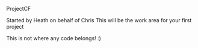 ProjectCF

Started by Heath on behalf of Chris
This will be the work area for your first project

This is not where any code belongs! :)